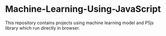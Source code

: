 # Machine-Learning-Using-JavaScript

This repository contains projects using machine learning model and P5js library which run directly in browser.
